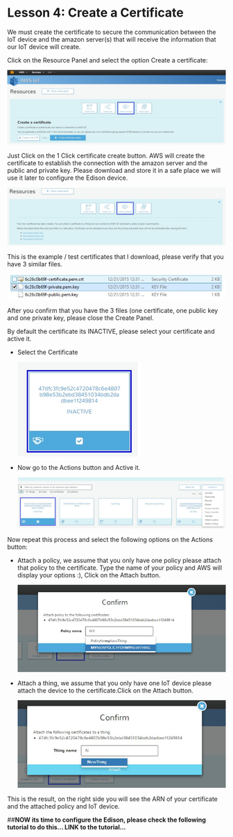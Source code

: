 # Lesson 4: Create a Certificate

We must create the certificate to secure the communication between the IoT device and the amazon server(s) that will receive the information that our IoT device will create.

Click on the Resource Panel and select the option Create a certificate:

![](72.jpg)

Just Click on the 1 Click certificate create button.
AWS will create the certificate to establish the connection with the amazon server and the public and private key. Please download and store it in a safe place we will use it later to configure the Edison device.

![](73.jpg)

This is the example / test certificates that I download, please verify that you have 3 similar files.

![](26.jpg)

After you confirm that you have the 3 files (one certificate, one public key and one private key, please close the Create Panel.


By default the certificate its INACTIVE, please select your certificate and active it.

* Select the Certificate

    ![](74.jpg)

* Now go to the Actions button and Active it.

    ![](75.jpg)


Now repeat this process and select the following options on the Actions button:

* Attach a policy, we assume that you only have one policy please attach that policy to the certificate. Type the name of your policy and AWS will display your options :), Click on the Attach button.

    ![](76.jpg)

* Attach a thing, we assume that you only have one IoT device please attach the device to the certificate.Click on the Attach button.

    ![](77.jpg)


This is the result, on the right side you will see the ARN of your certificate and the attached policy and IoT device.





##**NOW its time to configure the Edison, please check the following tutorial to do this... LINK to the tutorial...**
 

